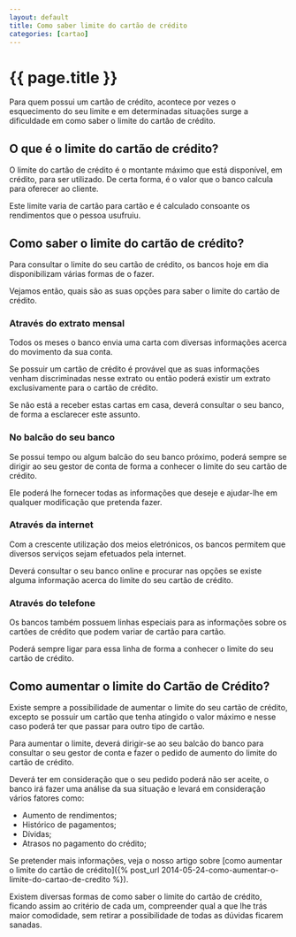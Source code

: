 ```yaml
---
layout: default
title: Como saber limite do cartão de crédito
categories: [cartao]
---
```


# {{ page.title }}

Para quem possui um cartão de crédito, acontece por vezes o esquecimento do seu limite e em determinadas situações surge a dificuldade em como saber o limite do cartão de crédito.

## O que é o limite do cartão de crédito?

O limite do cartão de crédito é o montante máximo que está disponível, em crédito, para ser utilizado. De certa forma, é o valor que o banco calcula para oferecer ao cliente.

Este limite varia de cartão para cartão e é calculado consoante os rendimentos que o pessoa usufruiu.

## Como saber o limite do cartão de crédito?

Para consultar o limite do seu cartão de crédito, os bancos hoje em dia disponibilizam várias formas de o fazer.

Vejamos então, quais são as suas opções para saber o limite do cartão de crédito.

### Através do extrato mensal

Todos os meses o banco envia uma carta com diversas informações acerca do movimento da sua conta.

Se possuir um cartão de crédito é provável que as suas informações venham discriminadas nesse extrato ou então poderá existir um extrato exclusivamente para o cartão de crédito.

Se não está a receber estas cartas em casa, deverá consultar o seu banco, de forma a esclarecer este assunto.

### No balcão do seu banco

Se possui tempo ou algum balcão do seu banco próximo, poderá sempre se dirigir ao seu gestor de conta de forma a conhecer o limite do seu cartão de crédito.

Ele poderá lhe fornecer todas as informações que deseje e ajudar-lhe em qualquer modificação que pretenda fazer.

### Através da internet

Com a crescente utilização dos meios eletrónicos, os bancos permitem que diversos serviços sejam efetuados pela internet.

Deverá consultar o seu banco online e procurar nas opções  se existe alguma informação acerca do limite do seu cartão de crédito.

### Através do telefone

Os bancos também possuem linhas especiais para as informações sobre os cartões de crédito que podem variar de cartão para cartão.

Poderá sempre ligar para essa linha de forma a conhecer o limite do seu cartão de crédito.

## Como aumentar o limite do Cartão de Crédito?

Existe sempre a possibilidade de aumentar o limite do seu cartão de crédito, excepto se possuir um cartão que tenha atingido o valor máximo e nesse caso poderá ter que passar para outro tipo de cartão.

Para aumentar o limite, deverá dirigir-se ao seu balcão do banco para consultar o seu gestor de conta e fazer o pedido de aumento do limite do cartão de crédito.

Deverá ter em consideração que o seu pedido poderá não ser aceite, o banco irá fazer uma análise da sua situação e levará em consideração vários fatores como:

* Aumento de rendimentos;
* Histórico de pagamentos;
* Dívidas;
* Atrasos no pagamento do crédito;

Se pretender mais informações, veja o nosso artigo sobre [como aumentar o limite do cartão de crédito]({% post_url 2014-05-24-como-aumentar-o-limite-do-cartao-de-credito %}).

Existem diversas formas de como saber o limite do cartão de crédito, ficando assim ao critério de cada um, compreender qual a que lhe trás maior comodidade, sem retirar a possibilidade de todas as dúvidas ficarem sanadas.
